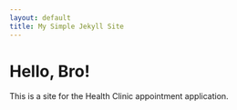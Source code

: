 ```yaml
---
layout: default
title: My Simple Jekyll Site
---
```


# Hello, Bro!

This is a site for the Health Clinic appointment application.
